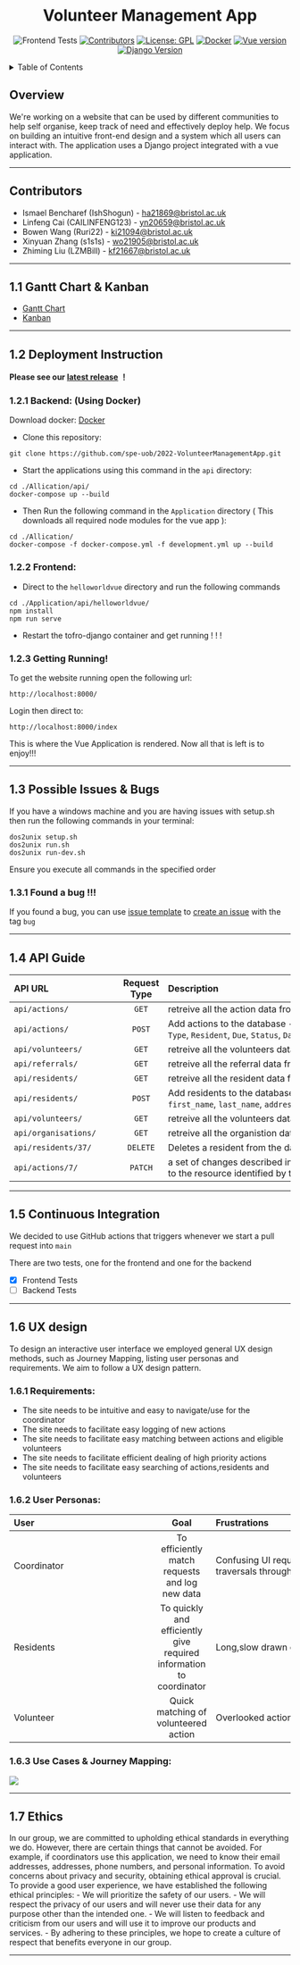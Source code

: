 <h1 align="center">Volunteer Management App</h1>   
<div align="center">

![Frontend Tests](https://github.com/spe-uob/2022-VolunteerManagementApp/actions/workflows/Frontend_Test.yml/badge.svg)
[![Contributors](https://img.shields.io/badge/Contributors-5-brightgreen)](https://github.com/spe-uob/2022-VolunteerManagementApp/graphs/contributors)
[![License: GPL](https://img.shields.io/badge/License-GPL-brightgreen.svg)](https://github.com/spe-uob/2022-VolunteerManagementApp/blob/main/Application/LICENSE)
[![Docker](https://img.shields.io/badge/Docker-v20.10.23-blue)](https://www.docker.com)
[![Vue version](https://img.shields.io/badge/Vue-v5.0.8-blue)](https://vuejs.org)
[![Django Version](https://img.shields.io/badge/Django-v4.0.2-blue)](https://www.djangoproject.com)

</div>


<details>
  <summary>Table of Contents</summary>

- <a href="#1">Overview</a>
- <a href="#C">Contributors</a>
- <a href="#a">Gannt Chart</a>
- <a href="#2">Deployment Instruction</a>
   - <a href="#3">Backend</a>
   - <a href="#4">Frontend</a>
   - <a href="#5">Getting running</a>
- <a href="#6">Possible Issues & Bugs</a>
- <a href="#api"> API Guide </a>
- <a href="#CI">Continuous Integration</a>
- <a href="#7">UX design</a>
   - <a href="#8">Requirements</a>
   - <a href="#9">User Stories</a>
   - <a href="#10">Use Cases & Journey Mapping</a>
- <a href="#12"> Ethics </a>
</details>

<h2 id="1">Overview</h2>

We're working on a website that can be used by different communities to help self organise, keep track of need and effectively deploy help. We focus on building an intuitive front-end design and a system which all users can interact with.
The application uses a Django project integrated with a vue application.


------------------

<h2 id = "C">Contributors</h2>

- Ismael Bencharef   (IshShogun) - ha21869@bristol.ac.uk
- Linfeng Cai   (CAILINFENG123) - yn20659@bristol.ac.uk
- Bowen Wang   (Ruri22) - ki21094@bristol.ac.uk
- Xinyuan Zhang   (s1s1s) - wo21905@bristol.ac.uk
- Zhiming Liu  (LZMBill) - kf21667@bristol.ac.uk

--------------------

<h2 id = "a">1.1 Gantt Chart & Kanban</h2>

- <a href="https://docs.google.com/spreadsheets/d/17jk70c7Ysqay2RxTJ-WYFc619bPg-nvXDeJa_21MRxU/edit#gid=1962477973">Gantt Chart</a>
- <a href="https://github.com/spe-uob/2022-VolunteerManagementApp/projects/1">Kanban</a>

--------------------

<h2 id="2">1.2 Deployment Instruction</h2>

**Please see our <a href="https://github.com/spe-uob/2022-VolunteerManagementApp/releases/tag/beta-version">latest release</a> ！**

<h3 id="3">1.2.1 Backend: (Using Docker) </h3> 

Download docker: <a href="https://www.docker.com">Docker</a>

- Clone this repository: 
``` 
git clone https://github.com/spe-uob/2022-VolunteerManagementApp.git 
```

- Start the applications using this command in the ```api``` directory: 
``` 
cd ./Allication/api/
docker-compose up --build 
```

- Then Run the following command in the ```Application``` directory ( This downloads all required node modules for the vue app ):
``` 
cd ./Allication/
docker-compose -f docker-compose.yml -f development.yml up --build
```

<h3 id="4"> 1.2.2 Frontend: </h3> 

- Direct to the ```helloworldvue``` directory and run the following commands
```
cd ./Application/api/helloworldvue/
npm install
npm run serve
```
-  Restart the tofro-django container and get running ! ! !

<h3 id="5"> 1.2.3 Getting Running! </h3> 

To get the website running open the following url:

```
http://localhost:8000/
```

Login then direct to:

```
http://localhost:8000/index
```

This is where the Vue Application is rendered. Now all that is left is to enjoy!!!

--------------------

<h2 id="6"> 1.3 Possible Issues & Bugs </h2>
If you have a windows machine and you are having issues with setup.sh then run the following commands in your terminal:

```
dos2unix setup.sh
dos2unix run.sh
dos2unix run-dev.sh
```
Ensure you execute all commands in the specified order

### 1.3.1 Found a bug !!!
If you found a bug, you can use [issue template](https://github.com/spe-uob/2022-VolunteerManagementApp/blob/main/.github/ISSUE_TEMPLATE/bug.md) to [create an issue](https://github.com/spe-uob/2022-VolunteerManagementApp/issues/new) with the tag `bug`

--------------------

<h2 id="api"> 1.4 API Guide </h2> 

| <div align="left" style="width:180px">API URL</div>         | Request Type          | <div align="left" style="width:460px">Description</div>   |
| ------------- |:-------------:| :-----|
| `api/actions/` 	| `GET`     	| retreive all the action data from a server |
| `api/actions/` 	| `POST`     	| Add actions to the database - Requires an object with `Help Type`, `Resident`, `Due`, `Status`, `Date`|
| `api/volunteers/`  | `GET`    | retreive all the volunteers data from a server |
| `api/referrals/` 	| `GET`     	| retreive all the referral data from a server |
| `api/residents/`  | `GET`     	| retreive all the resident data from a server |
| `api/residents/`  | `POST`     	| Add residents to the database - Requires an object with `first_name`, `last_name`, `address`, `postcode`, `Date`|
| `api/volunteers/`  | `GET`    | retreive all the volunteers data from a server  |
| `api/organisations/`  | `GET`     	| retreive all the organistion data from a server|
| `api/residents/37/` | `DELETE` | Deletes a resident from the database |
| `api/actions/7/` | `PATCH` | a set of changes described in the request entity be applied to the resource identified by the Request- URI|

--------------------

<h2 id="CI"> 1.5 Continuous Integration </h2>

We decided to use GitHub actions that triggers whenever we start a pull request into ``` main ```

There are two tests, one for the frontend and one for the backend
- [x] Frontend Tests
- [ ] Backend Tests

--------------------

<h2 id="7"> 1.6 UX design </h2> 
To design an interactive user interface we employed general UX design methods, such as Journey Mapping, listing user personas and requirements. We aim to follow a UX design pattern.

<h3 id="8"> 1.6.1 Requirements:</h3> 

- The site needs to be intuitive and easy to navigate/use for the coordinator
- The site needs to facilitate easy logging of new actions
- The site needs to facilitate easy matching between actions and eligible volunteers
- The site needs to facilitate efficient dealing of high priority actions
- The site needs to facilitate easy searching of actions,residents and volunteers


<h3 id="9"> 1.6.2 User Personas:</h3> 

| <div align="left" style="width:240px">User</div>         | Goal          | <div align="left" style="width:400px">Frustrations</div>   |
| ------------- |:-------------:| :-----|
| Coordinator 	| To efficiently match requests and log new data     	| Confusing UI requiring a lot of clicks and long traversals through out the interface |
| Residents 	| To quickly and efficiently give required information to coordinator     	| Long,slow drawn out phone call|
| Volunteer  | Quick matching of volunteered action    | Overlooked action for long period of times |

<h3 id="10"> 1.6.3 Use Cases & Journey Mapping: </h3> 
<a id="10">
  <img src="images/image4.png">
</a>

--------------------

<h2 id="12">1.7 Ethics</h2> 
In our group, we are committed to upholding ethical standards in everything we do. However, there are certain things that cannot be avoided. For example, if coordinators use this application, we need to know their email addresses, addresses, phone numbers, and personal information. To avoid concerns about privacy and security, obtaining ethical approval is crucial.
To provide a good user experience, we have established the following ethical principles:
- We will prioritize the safety of our users.
- We will respect the privacy of our users and will never use their data for any purpose other than the intended one.
- We will listen to feedback and criticism from our users and will use it to improve our products and services.
- By adhering to these principles, we hope to create a culture of respect that benefits everyone in our group.

--------------------

